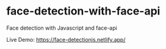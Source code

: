 # face-detection-with-face-api
Face detection with  Javascript and face-api

Live Demo: https://face-detectionjs.netlify.app/
